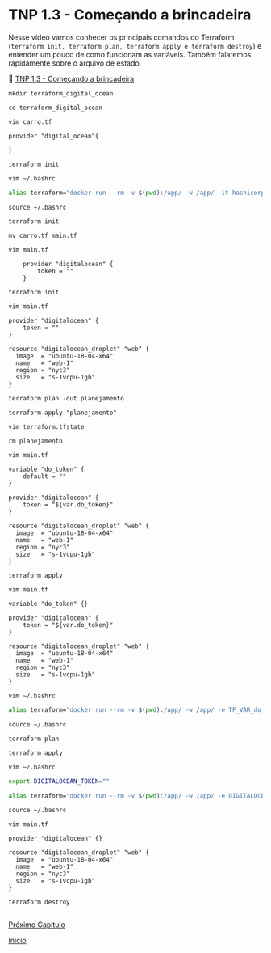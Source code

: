 # TNP 1.3 - Começando a brincadeira

Nesse vídeo vamos conhecer os principais comandos do Terraform (`terraform init, terraform plan, terraform apply e terraform destroy`) e entender um pouco de como funcionam as variáveis.
Também falaremos rapidamente sobre o arquivo de estado.

🎥 [TNP 1.3 - Começando a brincadeira](https://www.youtube.com/watch?v=1HhoFVtoxlU)


``mkdir terraform_digital_ocean``

``cd terraform_digital_ocean``

``vim carro.tf``

``` hcl
provider "digital_ocean"{

}
```

``terraform init``

``vim ~/.bashrc``

``` bash
alias terraform="docker run --rm -v $(pwd):/app/ -w /app/ -it hashicorp/terraform"
```

``source ~/.bashrc``

``terraform init``

``mv carro.tf main.tf``

``vim main.tf``

``` hcl
    provider "digitalocean" {
        token = ""
    }
```

``terraform init``

``vim main.tf``

``` hcl
provider "digitalocean" {
    token = ""
}

resource "digitalocean_droplet" "web" {
  image  = "ubuntu-18-04-x64"
  name   = "web-1"
  region = "nyc3"
  size   = "s-1vcpu-1gb"
}
```

``terraform plan -out planejamento``

``terraform apply "planejamento"``

``vim terraform.tfstate``

``rm planejamento``

``vim main.tf``

``` hcl
variable "do_token" {
    default = ""
}

provider "digitalocean" {
    token = "${var.do_token}"
}

resource "digitalocean_droplet" "web" {
  image  = "ubuntu-18-04-x64"
  name   = "web-1"
  region = "nyc3"
  size   = "s-1vcpu-1gb"
}
```

``terraform apply``

``vim main.tf``

``` hcl
variable "do_token" {}

provider "digitalocean" {
    token = "${var.do_token}"
}

resource "digitalocean_droplet" "web" {
  image  = "ubuntu-18-04-x64"
  name   = "web-1"
  region = "nyc3"
  size   = "s-1vcpu-1gb"
}
```

``vim ~/.bashrc``

``` bash
alias terraform="docker run --rm -v $(pwd):/app/ -w /app/ -e TF_VAR_do_token="" -it hashicorp/terraform"
```

``source ~/.bashrc``

``terraform plan``

``terraform apply``

``vim ~/.bashrc``

``` bash
export DIGITALOCEAN_TOKEN=""

alias terraform="docker run --rm -v $(pwd):/app/ -w /app/ -e DIGITALOCEAN_TOKEN=$DIGITALOCEAN_TOKEN -it hashicorp/terraform"
```

``source ~/.bashrc``


``vim main.tf``

``` hcl
provider "digitalocean" {}

resource "digitalocean_droplet" "web" {
  image  = "ubuntu-18-04-x64"
  name   = "web-1"
  region = "nyc3"
  size   = "s-1vcpu-1gb"
}
```

``terraform destroy``

---
[Próximo Capítulo](/modulos/modulo_01/tnp_04.md)

[Início](/README.md)
